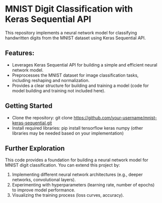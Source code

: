 # MNIST Digit Classification with Keras Sequential API

This repository implements a neural network model for classifying handwritten digits from the MNIST dataset using Keras Sequential API.

## Features:

* Leverages Keras Sequential API for building a simple and efficient neural network model.
* Preprocesses the MNIST dataset for image classification tasks, including reshaping and normalization.
* Provides a clear structure for building and training a model (code for model building and training not included here).

## Getting Started

* Clone the repository: git clone https://github.com/your-username/mnist-keras-sequential.git
* Install required libraries: pip install tensorflow keras numpy (other libraries may be needed based on your implementation)

## Further Exploration

This code provides a foundation for building a neural network model for MNIST digit classification. You can extend this project by:

  1. Implementing different neural network architectures (e.g., deeper networks, convolutional layers).
  2. Experimenting with hyperparameters (learning rate, number of epochs) to improve model performance.
  3. Visualizing the training process (loss curves, accuracy).
